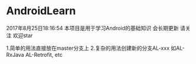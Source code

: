 # AndroidLearn
2017年8月25日18:16:54
本项目是用于学习Android的基础知识 会长期更新 请关注 欢迎star

1.简单的用法直接放在master分支上
2.复杂的用法创建新的分支AL-xxx 如AL-RxJava AL-Retrofit, etc
